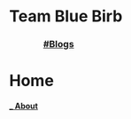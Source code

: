 <script type="text/javascript" src="https://platform.linkedin.com/badges/js/profile.js" async defer></script>
<h1>Team Blue Birb</h1>
	<nav>
		<h3>
    	<a href=" / " style="color: transparent;">#Home</a>
    	<a href=" /blogs.html " >#Blogs</a>
		</h3>
	</nav>
</section>
<script type="text/javascript" src="https://platform.linkedin.com/badges/js/profile.js" async defer></script>
<h1>Home</h1>
<div>
	<script type="text/javascript" src="https://platform.linkedin.com/badges/js/profile.js" async defer></script>
	<div class="LI-profile-badge"  data-version="v1" data-size="dark" data-locale="en_US" data-type="vertical" data-theme="light" data-vanity="kaixyang"><a class="LI-simple-link" href='https://au.linkedin.com/in/kaixyang?trk=profile-badge'></a></div>
	<div class="LI-profile-badge"  data-version="v1" data-size="small" data-locale="en_US" data-type="vertical" data-theme="dark" data-vanity="trophic"><a class="LI-simple-link" href='https://au.linkedin.com/in/trophic?trk=profile-badge'></a></div>
	<div class="LI-profile-badge"  data-version="v1" data-size="small" data-locale="en_US" data-type="vertical" data-theme="dark" data-vanity="vasiliki-adamidou"><a class="LI-simple-link" href='https://au.linkedin.com/in/vasiliki-adamidou?trk=profile-badge'></a></div>
</div>
<footer>
<nav>
	<div>
		<h4>
			<a href=" /about.html " >	_ About</a>
		</h4>
	</div>
</nav>
</footer>
</section>
